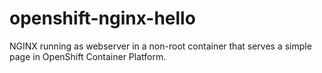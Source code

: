 # openshift-nginx-hello
NGINX running as webserver in a non-root container that serves a simple page in OpenShift Container Platform.
